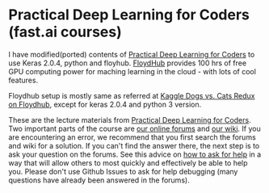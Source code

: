 # Practical Deep Learning for Coders (fast.ai courses)

I have modified(ported) contents of [Practical Deep Learning for Coders](http://course.fast.ai/) to use Keras 2.0.4, python and floyhub. [FloydHub](http://www.floydhub.com/) provides 100 hrs of free GPU computing power for maching learning in the cloud - with lots of cool features.

Floydhub setup is mostly same as referred at [Kaggle Dogs vs. Cats Redux on Floydhub](https://shaoanlu.wordpress.com/2017/04/22/deep-learning-on-floyd-dogs-vs-cats-redux-kaggle-competition/), except for keras 2.0.4 and python 3 version.

These are the lecture materials from [Practical Deep Learning for Coders](http://course.fast.ai/). Two important parts of the course are  [our online forums](http://forums.fast.ai/) and [our wiki](http://wiki.fast.ai/index.php/Main_Page).  If you are encountering an error, we recommend that you first search the forums and wiki for a solution.  If you can't find the answer there, the next step is to ask your question on the forums.  See this advice on [how to ask for help](http://wiki.fast.ai/index.php/How_to_ask_for_Help) in a way that will allow others to most quickly and effectively be able to help you.  Please don't use Github Issues to ask for help debugging (many questions have already been answered in the forums).
